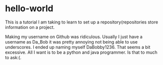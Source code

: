 # hello-world
This is a tutorial I am taking to learn to set up a repository(repositories store information on a project.

Making my username on Github was ridiculous.  Usually I just have a username as Da_Bob it was pretty annoying not being able to use underscores.  I ended up naming myself DaBobby1236.  That seems a bit excessive.  All I want is to be a python and java programmer.  Is that to much to ask:(.
